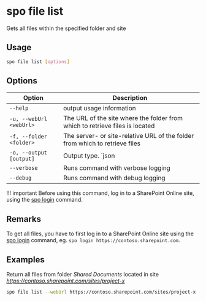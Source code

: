 # spo file list

Gets all files within the specified folder and site

## Usage

```sh
spo file list [options]
```

## Options

Option|Description
------|-----------
`--help`|output usage information
`-u, --webUrl <webUrl>`|The URL of the site where the folder from which to retrieve files is located
`-f, --folder <folder>`|The server- or site-relative URL of the folder from which to retrieve files
`-o, --output [output]`|Output type. `json|text`. Default `text`
`--verbose`|Runs command with verbose logging
`--debug`|Runs command with debug logging

!!! important
    Before using this command, log in to a SharePoint Online site, using the [spo login](../login.md) command.

## Remarks

To get all files, you have to first log in to a SharePoint Online site using the [spo login](../login.md) command, eg. `spo login https://contoso.sharepoint.com`.

## Examples

Return all files from folder _Shared Documents_ located in site _https://contoso.sharepoint.com/sites/project-x_

```sh
spo file list --webUrl https://contoso.sharepoint.com/sites/project-x --folder 'Shared Documents'
```